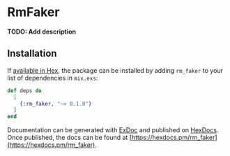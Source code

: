 # RmFaker

**TODO: Add description**

## Installation

If [available in Hex](https://hex.pm/docs/publish), the package can be installed
by adding `rm_faker` to your list of dependencies in `mix.exs`:

```elixir
def deps do
  [
    {:rm_faker, "~> 0.1.0"}
  ]
end
```

Documentation can be generated with [ExDoc](https://github.com/elixir-lang/ex_doc)
and published on [HexDocs](https://hexdocs.pm). Once published, the docs can
be found at [https://hexdocs.pm/rm_faker](https://hexdocs.pm/rm_faker).


